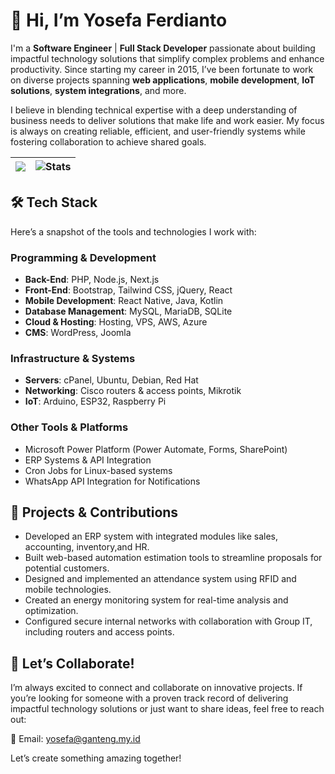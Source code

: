 # 👋 Hi, I’m Yosefa Ferdianto  

I'm a **Software Engineer** | **Full Stack Developer** passionate about building impactful technology solutions that simplify complex problems and enhance productivity. Since starting my career in 2015, I’ve been fortunate to work on diverse projects spanning **web applications**, **mobile development**, **IoT solutions**, **system integrations**, and more.  

I believe in blending technical expertise with a deep understanding of business needs to deliver solutions that make life and work easier. My focus is always on creating reliable, efficient, and user-friendly systems while fostering collaboration to achieve shared goals.  

| <img align="center" src="https://github-readme-stats.vercel.app/api/top-langs/?username=yosefa&layout=compact&theme=transparent&hide_border=true&cache_seconds=7200" /> | <img align="center" src="https://github-readme-stats.vercel.app/api?username=yosefa&include_all_commits=true&theme=transparent&hide_border=true&cache_seconds=7200&count_private=true&rank_icon=github" alt="Stats" /> |
| ------------- | ------------- |

## 🛠️ Tech Stack  
Here’s a snapshot of the tools and technologies I work with:  

### **Programming & Development**  
- **Back-End**: PHP, Node.js, Next.js
- **Front-End**: Bootstrap, Tailwind CSS, jQuery, React  
- **Mobile Development**: React Native, Java, Kotlin  
- **Database Management**: MySQL, MariaDB, SQLite  
- **Cloud & Hosting**: Hosting, VPS, AWS, Azure
- **CMS**: WordPress, Joomla

### **Infrastructure & Systems**  
- **Servers**: cPanel, Ubuntu, Debian, Red Hat  
- **Networking**: Cisco routers & access points, Mikrotik
- **IoT**: Arduino, ESP32, Raspberry Pi  

### **Other Tools & Platforms**  
- Microsoft Power Platform (Power Automate, Forms, SharePoint)  
- ERP Systems & API Integration  
- Cron Jobs for Linux-based systems  
- WhatsApp API Integration for Notifications

## 🌟 Projects & Contributions  
- Developed an ERP system with integrated modules like sales, accounting, inventory,and HR.  
- Built web-based automation estimation tools to streamline proposals for potential customers.  
- Designed and implemented an attendance system using RFID and mobile technologies.  
- Created an energy monitoring system for real-time analysis and optimization.  
- Configured secure internal networks with collaboration with Group IT, including routers and access points.  

## 🚀 Let’s Collaborate!  
I’m always excited to connect and collaborate on innovative projects. If you’re looking for someone with a proven track record of delivering impactful technology solutions or just want to share ideas, feel free to reach out:  

📧 Email: yosefa@ganteng.my.id  

Let’s create something amazing together!
